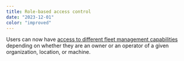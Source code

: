 ```yaml
---
title: Role-based access control
date: "2023-12-01"
color: "improved"
---
```


Users can now have [access to different fleet management capabilities](/fleet/rbac/) depending on whether they are an owner or an operator of a given organization, location, or machine.
